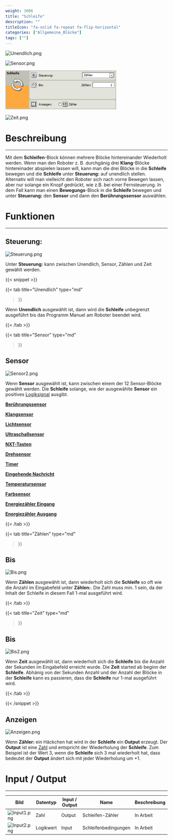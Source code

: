 ```yaml
---
weight: 3006
title: "Schleife"
description: ""
titleIcon: "fa-solid fa-repeat fa-flip-horizontal"
categories: ["Allgemeine_Blöcke"]
tags: [""]
---
```


![Unendlich.png](/images/nxt-images/Kapitel%201%20Allgemeine%20Bl%C3%B6cke/1.6%20Schleife/Unendlich.png)

![Sensor.png](/images/nxt-images/Kapitel%201%20Allgemeine%20Bl%C3%B6cke/1.6%20Schleife/Sensor.png)

![Zählen.png](/images/nxt-images/Kapitel%201%20Allgemeine%20Bl%C3%B6cke/1.6%20Schleife/Zählen.png)

![Zeit.png](/images/nxt-images/Kapitel%201%20Allgemeine%20Bl%C3%B6cke/1.6%20Schleife/Zeit.png)

# Beschreibung
---

Mit dem **Schleifen**-Block können mehrere Blöcke hintereinander Wiederholt werden. Wenn man den Roboter z. B. durchgänig drei **Klang**-Blöcke hintereinader abspielen lassen will, kann man die drei Blöcke in die **Schleife** bewegen und die **Schleife** unter **Steuerung:** auf unendlich stellen. Alternativ will man vielleicht den Roboter sich nach vorne Bewegen lassen, aber nur solange ein Knopf gedrückt, wie z.B. bei einer Fernsteuerung. In dem Fall kann man einen **Bewegungs**-Block in die **Schleife** bewegen und unter **Steuerung:** den **Sensor** und dann den **Berührungssensor** auswählen.

# Funktionen
---

## Steuerung:

![Steuerung.png](/images/nxt-images/Ksspitel%201%20Allgemeine%20Bl%C3%B6cke/1.6%20Schleife/Zeit.png)

Unter **Steuerung:** kann zwischen Unendlich, Sensor, Zählen und Zeit gewählt werden.

{{< snippet >}}

{{< tab
    title="Unendlich"
    type="md"
>}}

Wenn **Unendlich** ausgewählt ist, dann wird die **Schleife** unbegrenzt ausgeführt bis das Programm Manuel am Roboter beendet wird.

{{< /tab >}}

{{< tab
    title="Sensor"
    type="md"
>}}

## Sensor

![Sensor2.png](/images/nxt-images/Kapitel%201%20Allgemeine%20Bl%C3%B6cke/1.6%20Schleife/Sensor2.png)

Wenn **Sensor** ausgewählt ist, kann zwischen einem der 12 Sensor-Blöcke gewählt werden. Die **Schleife** solange, wie der ausgewählte **Sensor** ein positives [Logiksignal]() ausgibt.

[**Berührungssensor**](/4.-sensor-blöcke/1.-berührungssensor.html)

[**Klangsensor**](/4.-sensor-blöcke/2.-klangsensor.html)

[**Lichtsensor**](/4.-sensor-blöcke/3.-lichtsensor.html)

[**Ultraschallsensor**](/4.-sensor-blöcke/4.-ultraschallsensor.html)

[**NXT-Tasten**](/4.-sensor-blöcke/5.-nxt-tasten.html)

[**Drehsensor**](/4.-sensor-blöcke/4.-ultraschallsensor.html)

[**Timer**](/4.-sensor-blöcke/7.-timer.html)

[**Eingehende Nachricht**](/4.-sensor-blöcke/4.-ultraschallsensor.html)

[**Temperatursensor**](/4.-sensor-blöcke/9.-temperatursensor.html)

[**Farbsensor**](/4.-sensor-blöcke/10.-farbsensor.html)

[**Energiezähler Eingang**](/4.-sensor-blöcke/4.-ultraschallsensor.html)

[**Energiezähler Ausgang**](/4.-sensor-blöcke/4.-ultraschallsensor.html)

{{< /tab >}}

{{< tab
    title="Zählen"
    type="md"
>}}

## Bis

![Bis.png](/images/nxt-images/Kapitel%201%20Allgemeine%20Bl%C3%B6cke/1.6%20Schleife/Bis.png)

Wenn **Zählen** ausgewählt ist, dann wiederholt sich die **Schleife** so oft wie die Anzahl im Eingabefeld unter **Zählen:**. Die Zahl muss min. 1 sein, da der Inhalt der Schleife in diesem Fall 1-mal ausgeführt wird.

{{< /tab >}}

{{< tab
    title="Zeit"
    type="md"
>}}

## Bis

![Bis2.png](/images/nxt-images/Kapitel%201%20Allgemeine%20Bl%C3%B6cke/1.6%20Schleife/Bis2.png)

Wenn **Zeit** ausgewählt ist, dann wiederholt sich die **Schleife** bis die Anzahl der Sekunden im Eingabefeld erreicht wurde. Die **Zeit** started ab beginn der **Schleife**. Abhänig von der Sekunden Anzahl und der Anzahl der Blöcke in der **Schleife** kann es passieren, dass die **Schleife** nur 1-mal ausgeführt wird.


{{< /tab >}}

{{< /snippet >}}

## Anzeigen

![Anzeigen.png](/images/nxt-images/Kapitel%201%20Allgemeine%20Bl%C3%B6cke/1.6%20Schleife/Anzeigen.png)

Wenn **Zähler:** ein Häckchen hat wird in der **Schleife** ein **Output** erzeugt. Der **Output** ist eine [Zahl]() und entspricht der Wiederholung der **Schleife**. Zum Beispiel ist der Wert 3, wenn die **Schleife** sich 3 mal wiederholt hat, dass bedeutet der **Output** ändert sich mit jeder Wiederholung um +1.

# Input / Output
---

| Bild                                                                                         | Datentyp    | Input / Output | Name     |Beschreibung|
| --------------------------------------------------------------------------------------------------| ------------| ------------ |----------|------------|
| ![Input1.png](/images/nxt-images/Kapitel%201%20Allgemeine%20Bl%C3%B6cke/1.4%20Anzseige/Input1.png) | Zahl      | Output  | Schleifen-Zähler     | In Arbeit 
| ![Input2.png](/images/nxt-images/Kapitel%201%20Allgemeine%20Bl%C3%B6cke/1.4%20Anzeige/Input2s.png) | Logikwert | Input  | Schleifenbedingungen    | In Arbeit
